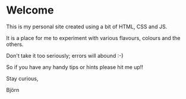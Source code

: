 # Welcome

This is my personal site created using a bit of HTML, CSS and JS. 

It is a place for me to experiment with various flavours, colours and the others. 

Don't take it too seriously; errors will abound :-)

So if you have any handy tips or hints please hit me up!!

Stay curious, 

Björn
